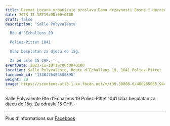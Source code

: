```yaml
---
title: Dzemat Lozana organizuje proslavu Dana drzavnosti Bosne i Hercegovine
date: 2023-11-18T19:00:00+0100
draft: false
description: 'Salle Polyvalente

  Rte d''Echallens 19

  Poliez-Pittet 1041

  Ulaz besplatan za djecu do 15g.

  Za odrasle 15 CHF.-'
eventDate: 2023-11-18T19:00:00+0100
location: Salle Polyvalente, Route d’Echallens 19, 1041 Poliez-Pittet
facebook_id: '1330476484506898'
weight: 30
image: https://scontent-atl3-1.xx.fbcdn.net/v/t39.30808-6/480285085_944333661160567_3277375841641556820_n.jpg?_nc_cat=107&ccb=1-7&_nc_sid=9e60e4&_nc_eui2=AeFN_ZYpy8-pkUESV1sBXRAAnverHwNwnm6e96sfA3CebuxsvGIL3BYONbt9Ff3687UKvlYwtJCUd6ApbE3e6AHu&_nc_ohc=x7nPdWt9eesQ7kNvwFmkN9A&_nc_oc=Adl6LS5PTnKxykin0P-L0wMZrQkMskicsePxqRCtL27ap4n4Pcy8eFaDP0BrqzzfdDU&_nc_zt=23&_nc_ht=scontent-atl3-1.xx&edm=ABTKTjYEAAAA&_nc_gid=aVadisoCiUUhMXeh9KywOg&oh=00_AfEhuYsI7PlUJarl7-bl5vvpVorepVPe6XXciEFXb7yT8Q&oe=6818A09F
---
```


Salle Polyvalente
Rte d'Echallens 19
Poliez-Pittet 1041
Ulaz besplatan za djecu do 15g.
Za odrasle 15 CHF.-

---

Plus d'informations sur [Facebook](https://facebook.com/events/1330476484506898)